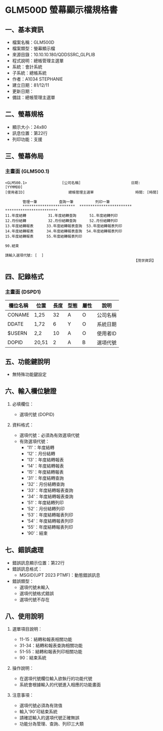 # GLM500D 螢幕顯示檔規格書

## 一、基本資訊
- 檔案名稱：GLM500D
- 檔案類型：螢幕顯示檔
- 來源目錄：10.10.10.180/QDDSSRC_GLPLIB
- 程式說明：總帳管理主選單
- 系統：會計系統
- 子系統：總帳系統
- 作者：A1034 STEPHANIE
- 建立日期：81/12/11
- 更新日期：
- 備註：總帳管理主選單

## 二、螢幕規格
- 顯示大小：24x80
- 訊息位置：第22行
- 列印功能：支援

## 三、螢幕佈局

### 主畫面 (GLM500.1)
```
<GLM500.1>                [公司名稱]                       日期: [YYMMDD]
[使用者ID]                    總帳管理主選單                   時間: [時間]

        管理一筆          查詢一筆          列印一筆
        ************************  ************************  ************************
11.年度結轉          31.年度結轉查詢      51.年度結轉列印
12.月份結轉          32.月份結轉查詢      52.月份結轉列印
13.年度結轉報表      33.年度結轉報表查詢  53.年度結轉報表列印
14.年度結轉報表      34.年度結轉報表查詢  54.年度結轉報表列印
15.年度結轉報表      55.年度結轉報表列印

90.結束

請輸入選項代號: [  ]
                                                           【茂世資訊】
```

## 四、記錄格式

### 主畫面 (DSPD1)
| 欄位名稱 | 位置 | 長度 | 型態 | 屬性 | 說明 |
|---------|------|------|------|------|------|
| CONAME | 1,25 | 32 | A | O | 公司名稱 |
| DDATE | 1,72 | 6 | Y | O | 系統日期 |
| $USERN | 2,2 | 10 | A | O | 使用者ID |
| DOPID | 20,51 | 2 | A | B | 選項代號 |

## 五、功能鍵說明
- 無特殊功能鍵設定

## 六、輸入欄位驗證
1. 必填欄位：
   - 選項代號 (DOPID)

2. 資料格式：
   - 選項代號：必須為有效選項代號
   - 有效選項代號：
     - '11'：年度結轉
     - '12'：月份結轉
     - '13'：年度結轉報表
     - '14'：年度結轉報表
     - '15'：年度結轉報表
     - '31'：年度結轉查詢
     - '32'：月份結轉查詢
     - '33'：年度結轉報表查詢
     - '34'：年度結轉報表查詢
     - '51'：年度結轉列印
     - '52'：月份結轉列印
     - '53'：年度結轉報表列印
     - '54'：年度結轉報表列印
     - '55'：年度結轉報表列印
     - '90'：結束

## 七、錯誤處理
- 錯誤訊息顯示位置：第22行
- 錯誤訊息格式：
  - MSGID(UPT 2023 PTMF)：動態錯誤訊息
- 錯誤類型：
  - 選項代號未輸入
  - 選項代號格式錯誤
  - 選項代號不存在

## 八、使用說明
1. 選單項目說明：
   - 11-15：結轉和報表相關功能
   - 31-34：結轉和報表查詢相關功能
   - 51-55：結轉和報表列印相關功能
   - 90：結束系統

2. 操作說明：
   - 在選項代號欄位輸入欲執行的功能代號
   - 系統會根據輸入的代號進入相應的功能畫面

3. 注意事項：
   - 選項代號必須為有效值
   - 輸入'90'可結束系統
   - 請確認輸入的選項代號正確無誤
   - 功能分為管理、查詢、列印三大類 